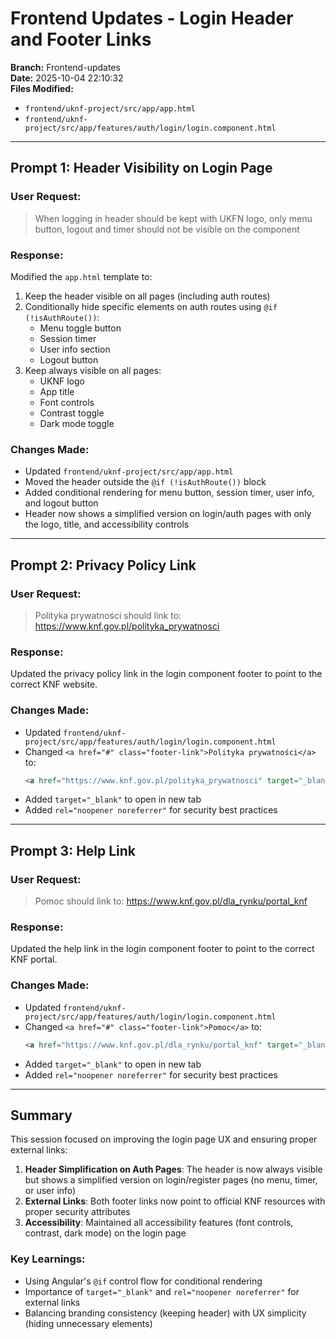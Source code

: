 # Frontend Updates - Login Header and Footer Links
**Branch:** Frontend-updates  
**Date:** 2025-10-04 22:10:32  
**Files Modified:**
- `frontend/uknf-project/src/app/app.html`
- `frontend/uknf-project/src/app/features/auth/login/login.component.html`

---

## Prompt 1: Header Visibility on Login Page

### User Request:
> When logging in header should be kept with UKFN logo, only menu button, logout and timer should not be visible on the component

### Response:
Modified the `app.html` template to:
1. Keep the header visible on all pages (including auth routes)
2. Conditionally hide specific elements on auth routes using `@if (!isAuthRoute())`:
   - Menu toggle button
   - Session timer
   - User info section
   - Logout button
3. Keep always visible on all pages:
   - UKNF logo
   - App title
   - Font controls
   - Contrast toggle
   - Dark mode toggle

### Changes Made:
- Updated `frontend/uknf-project/src/app/app.html`
- Moved the header outside the `@if (!isAuthRoute())` block
- Added conditional rendering for menu button, session timer, user info, and logout button
- Header now shows a simplified version on login/auth pages with only the logo, title, and accessibility controls

---

## Prompt 2: Privacy Policy Link

### User Request:
> Polityka prywatności should link to: https://www.knf.gov.pl/polityka_prywatnosci

### Response:
Updated the privacy policy link in the login component footer to point to the correct KNF website.

### Changes Made:
- Updated `frontend/uknf-project/src/app/features/auth/login/login.component.html`
- Changed `<a href="#" class="footer-link">Polityka prywatności</a>` to:
  ```html
  <a href="https://www.knf.gov.pl/polityka_prywatnosci" target="_blank" rel="noopener noreferrer" class="footer-link">Polityka prywatności</a>
  ```
- Added `target="_blank"` to open in new tab
- Added `rel="noopener noreferrer"` for security best practices

---

## Prompt 3: Help Link

### User Request:
> Pomoc should link to: https://www.knf.gov.pl/dla_rynku/portal_knf

### Response:
Updated the help link in the login component footer to point to the correct KNF portal.

### Changes Made:
- Updated `frontend/uknf-project/src/app/features/auth/login/login.component.html`
- Changed `<a href="#" class="footer-link">Pomoc</a>` to:
  ```html
  <a href="https://www.knf.gov.pl/dla_rynku/portal_knf" target="_blank" rel="noopener noreferrer" class="footer-link">Pomoc</a>
  ```
- Added `target="_blank"` to open in new tab
- Added `rel="noopener noreferrer"` for security best practices

---

## Summary

This session focused on improving the login page UX and ensuring proper external links:

1. **Header Simplification on Auth Pages**: The header is now always visible but shows a simplified version on login/register pages (no menu, timer, or user info)
2. **External Links**: Both footer links now point to official KNF resources with proper security attributes
3. **Accessibility**: Maintained all accessibility features (font controls, contrast, dark mode) on the login page

### Key Learnings:
- Using Angular's `@if` control flow for conditional rendering
- Importance of `target="_blank"` and `rel="noopener noreferrer"` for external links
- Balancing branding consistency (keeping header) with UX simplicity (hiding unnecessary elements)
